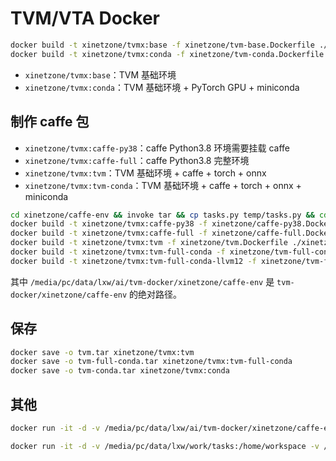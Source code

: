 # TVM/VTA Docker

```bash
docker build -t xinetzone/tvmx:base -f xinetzone/tvm-base.Dockerfile ./xinetzone --no-cache
docker build -t xinetzone/tvmx:conda -f xinetzone/tvm-conda.Dockerfile ./xinetzone --no-cache
```

- `xinetzone/tvmx:base`：TVM 基础环境
- `xinetzone/tvmx:conda`：TVM 基础环境 + PyTorch GPU + miniconda


## 制作 caffe 包

- `xinetzone/tvmx:caffe-py38`：caffe Python3.8 环境需要挂载 caffe
- `xinetzone/tvmx:caffe-full`：caffe Python3.8 完整环境
- `xinetzone/tvmx:tvm`：TVM 基础环境 + caffe + torch + onnx
- `xinetzone/tvmx:tvm-conda`：TVM 基础环境 + caffe + torch + onnx + miniconda

```bash
cd xinetzone/caffe-env && invoke tar && cp tasks.py temp/tasks.py && cd ../..
docker build -t xinetzone/tvmx:caffe-py38 -f xinetzone/caffe-py38.Dockerfile ./xinetzone --no-cache
docker build -t xinetzone/tvmx:caffe-full -f xinetzone/caffe-full.Dockerfile ./xinetzone --no-cache
docker build -t xinetzone/tvmx:tvm -f xinetzone/tvm.Dockerfile ./xinetzone --no-cache
docker build -t xinetzone/tvmx:tvm-full-conda -f xinetzone/tvm-full-conda.Dockerfile ./xinetzone --no-cache
docker build -t xinetzone/tvmx:tvm-full-conda-llvm12 -f xinetzone/tvm-full-conda-llvm.Dockerfile ./xinetzone --no-cache
```

其中 `/media/pc/data/lxw/ai/tvm-docker/xinetzone/caffe-env` 是 `tvm-docker/xinetzone/caffe-env` 的绝对路径。

## 保存

```bash
docker save -o tvm.tar xinetzone/tvmx:tvm
docker save -o tvm-full-conda.tar xinetzone/tvmx:tvm-full-conda
docker save -o tvm-conda.tar xinetzone/tvmx:conda
```

## 其他

```bash
docker run -it -d -v /media/pc/data/lxw/ai/tvm-docker/xinetzone/caffe-env:/data xinetzone/tvmx:ttvm
```

```bash
docker run -it -d -v /media/pc/data/lxw/work/tasks:/home/workspace -v /media/pc/data/lxw/home:/media/pc/data/lxw/home xinetzone/tvmx:tvm-full-conda
```


